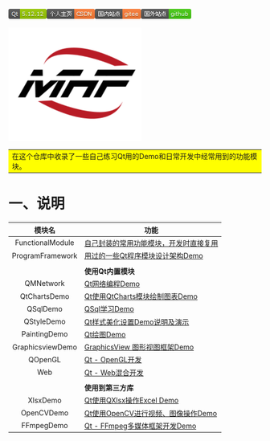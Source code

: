 <img src="README.assets/Qt-5.12.12-green.png">[![个人主页-CSDN-orange](README.assets/%E4%B8%AA%E4%BA%BA%E4%B8%BB%E9%A1%B5-CSDN-orange.png)](https://blog.csdn.net/qq_43627907?type=blog)[![国内站点-gitee-orange](README.assets/%E5%9B%BD%E5%86%85%E7%AB%99%E7%82%B9-gitee-orange.png)](https://gitee.com/mahuifa/QMDemo)[![国外站点-github-brightgreen](README.assets/%E5%9B%BD%E5%A4%96%E7%AB%99%E7%82%B9-github-brightgreen.png)](https://github.com/mahuifa/QMDemo)

![image-20220827211417219](README.assets/image-20220827211417219.png)



<table><tr><td bgcolor=#FFFF00>在这个仓库中收录了一些自己练习Qt用的Demo和日常开发中经常用到的功能模块。</td></tr></table>

# 一、说明

|      模块名      | 功能                                                         |
| :--------------: | ------------------------------------------------------------ |
| FunctionalModule | [自己封装的常用功能模块，开发时直接复用](./FunctionalModule/FunctionalModule.md) |
| ProgramFramework | [用过的一些Qt程序模块设计架构Demo](./ProgramFramework/ProgramFramework.md) |
|                  |                                                              |
|                  | **使用Qt内置模块**                                           |
|    QMNetwork     | [Qt网络编程Demo](./QMNetwork/QMNetwork.md)                   |
|   QtChartsDemo   | [Qt使用QtCharts模块绘制图表Demo](./QtChartsDemo/QtCharts.md) |
|     QSqlDemo     | [QSql学习Demo](./QSqlDemo/QSql.md)                           |
|    QStyleDemo    | [Qt样式美化设置Demo说明及演示](./QStyleDemo/QStyleDemo.md)   |
|   PaintingDemo   | [Qt绘图Demo](./PaintingDemo/PaintingDemo.md)                 |
| GraphicsviewDemo | [GraphicsView 图形视图框架Demo](./GraphicsviewDemo/GraphicsviewDemo.md) |
|     QOpenGL      | [Qt - OpenGL开发](./OpenGLDemo/OpenGLDemo.md)                |
|       Web        | [Qt - Web混合开发](./Web/Web.md)                             |
|                  |                                                              |
|                  | **使用到第三方库**                                           |
|     XlsxDemo     | [Qt使用QXlsx操作Excel Demo](./XlsxDemo/XlsxDemo.md)          |
|    OpenCVDemo    | [Qt使用OpenCV进行视频、图像操作Demo](./OpenCVDemo/OpenCVDemo.md) |
|    FFmpegDemo    | [Qt - FFmpeg多媒体框架开发Demo](./FFmpegDemo/FFmpegDemo.md)  |

